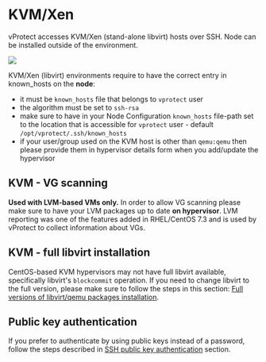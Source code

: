 # KVM/Xen

vProtect accesses KVM/Xen \(stand-alone libvirt\) hosts over SSH. Node can be installed outside of the environment.

![](../../../.gitbook/assets/deployment-vprotect-kvm-ssh-transfer.png)

KVM/Xen \(libvirt\) environments require to have the correct entry in known\_hosts on the **node**:

* it must be `known_hosts` file that belongs to `vprotect` user
* the algorithm must be set to `ssh-rsa`
* make sure to have in your Node Configuration `known_hosts` file-path set to the location that is accessible for `vprotect` user - default `/opt/vprotect/.ssh/known_hosts`
* if your user/group used on the KVM host is other than `qemu:qemu` then please provide them in hypervisor details form when you add/update the hypervisor

## KVM - VG scanning

**Used with LVM-based VMs only.** In order to allow VG scanning please make sure to have your LVM packages up to date **on hypervisor**. LVM reporting was one of the features added in RHEL/CentOS 7.3 and is used by vProtect to collect information about VGs.

## KVM - full libvirt installation

CentOS-based KVM hypervisors may not have full libvirt available, specifically libvirt's `blockcommit` operation. If you need to change libvirt to the full version, please make sure to follow the steps in this section: [Full versions of libvirt/qemu packages installation](../../common-tasks/full-versions-of-libvirt-qemu-packages-installation.md).

## Public key authentication

If you prefer to authenticate by using public keys instead of a password, follow the steps described in [SSH public key authentication](../../common-tasks/ssh-public-key-authentication.md) section.

